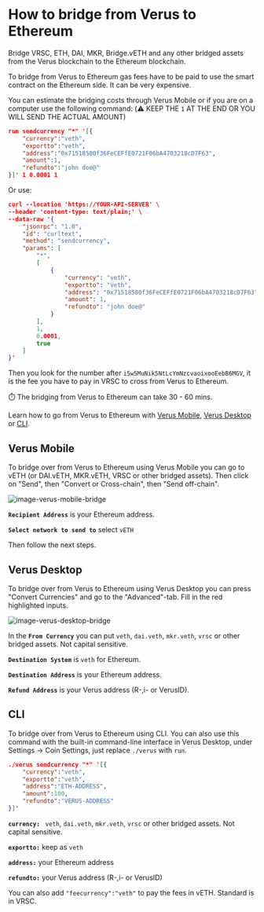 # How to bridge from Verus to Ethereum
Bridge VRSC, ETH, DAI, MKR, Bridge.vETH and any other bridged assets from the Verus blockchain to the Ethereum blockchain.

To bridge from Verus to Ethereum gas fees have to be paid to use the smart contract on the Ethereum side. It can be very expensive.

You can estimate the bridging costs through Verus Mobile or if you are on a computer use the following command: (⚠️ KEEP THE `1` AT THE END OR YOU WILL SEND THE ACTUAL AMOUNT) 

``` json
run sendcurrency "*" '[{
    "currency":"veth",
    "exportto":"veth",
    "address":"0x71518580f36FeCEFfE0721F06bA4703218cD7F63",
    "amount":1,
    "refundto":"john doe@"
}]' 1 0.0001 1
```

Or use:

``` json
curl --location 'https://YOUR-API-SERVER' \
--header 'content-type: text/plain;' \
--data-raw '{
    "jsonrpc": "1.0",
    "id": "curltext",
    "method": "sendcurrency",
    "params": [
        "*",
        [
            {
                "currency": "veth",
                "exportto": "veth",
                "address": "0x71518580f36FeCEFfE0721F06bA4703218cD7F63",
                "amount": 1,
                "refundto": "john doe@"
            }
        ],
        1,
        0.0001,
        true
    ]
}'
```

Then you look for the number after ``i5w5MuNik5NtLcYmNzcvaoixooEebB6MGV``, it is the fee you have to pay in VRSC to cross from Verus to Ethereum.




⏱️ The bridging from Verus to Ethereum can take 30 - 60 mins.

Learn how to go from Verus to Ethereum with [Verus Mobile](/eth-bridge/verus-to-ethereum.html#verus-mobile), [Verus Desktop](/eth-bridge/verus-to-ethereum.html#verus-desktop) or [CLI](/eth-bridge/verus-to-ethereum.html#cli).


## Verus Mobile
To bridge over from Verus to Ethereum using Verus Mobile you can go to vETH (or DAI.vETH, MKR.vETH, VRSC or other bridged assets). Then click on "Send", then "Convert or Cross-chain", then "Send off-chain".

![image-verus-mobile-bridge](/images/mobile-verus-to-eth.png)

**``Recipient Address``** is your Ethereum address.

**``Select network to send to``** select ``vETH``

Then follow the next steps.

## Verus Desktop
To bridge over from Verus to Ethereum using Verus Desktop you can press "Convert Currencies" and go to the "Advanced"-tab. Fill in the red highlighted inputs.

![image-verus-desktop-bridge](/images/desktop-verus-to-eth.png)

In the **``From Currency``** you can put ``veth``, ``dai.veth``, ``mkr.veth``, ``vrsc`` or other bridged assets. Not capital sensitive.

**``Destination System``** is ``veth`` for Ethereum.

**``Destination Address``** is your Ethereum address.

**``Refund Address``** is your Verus address (R-,i- or VerusID).

## CLI
To bridge over from Verus to Ethereum using CLI. You can also use this command with the built-in command-line interface in Verus Desktop, under Settings -> Coin Settings, just replace ``./verus`` with ``run``.

``` json
./verus sendcurrency "*" '[{
    "currency":"veth",
    "exportto":"veth",
    "address":"ETH-ADDRESS",
    "amount":100,
    "refundto":"VERUS-ADDRESS"
}]'
```

**``currency: ``** ``veth``, ``dai.veth``, ``mkr.veth``, ``vrsc`` or other bridged assets. Not capital sensitive.

**``exportto:``** keep as ``veth``

**``address:``** your Ethereum address

**``refundto:``** your Verus address (R-,i- or VerusID)

You can also add ``"feecurrency":"veth"`` to pay the fees in vETH. Standard is in VRSC.